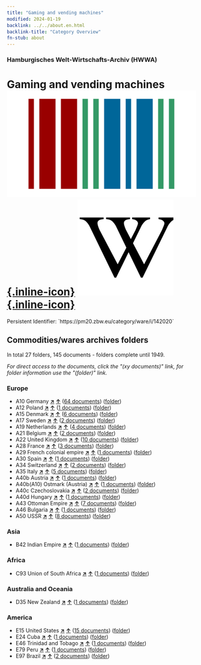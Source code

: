 ```yaml
---
title: "Gaming and vending machines"
modified: 2024-01-19
backlink: ../../about.en.html
backlink-title: "Category Overview"
fn-stub: about
---
```


### Hamburgisches Welt-Wirtschafts-Archiv (HWWA)

# Gaming and vending machines &#160; [![Wikidata](/images/Wikidata-logo.svg "Wikidata"){.inline-icon}](http://www.wikidata.org/entity/Q211584) [![Wikipedia](/images/Wikipedia-W.svg "Wikipedia"){.inline-icon}](https://en.wikipedia.org/wiki/Vending_machine)

<div class="hint">Persistent Identifier: `https://pm20.zbw.eu/category/ware/i/142020`</div>







## Commodities/wares archives folders







In total 27 folders, 145 documents - folders complete until 1949.

_For direct access to the documents, click the "(xy documents)" link, for folder information use the "(folder)" link._



### Europe

- A10 Germany [**&nearr;**](../../../geo/i/126128/about.en.html "Germany (all folders)") [**&uarr;**](../../../geo/about.en.html#A10 "Country category system") (<a href="https://pm20.zbw.eu/iiifview/folder/wa/142020,126128" title="about: Gaming and vending machines : Germany" target="_blank">64 documents</a>) ([folder](../../../../folder/wa/1420xx/142020/1261xx/126128/about.en.html))
- A12 Poland [**&nearr;**](../../../geo/i/140962/about.en.html "Poland (all folders)") [**&uarr;**](../../../geo/about.en.html#A12 "Country category system") (<a href="https://pm20.zbw.eu/iiifview/folder/wa/142020,140962" title="about: Gaming and vending machines : Poland" target="_blank">1 documents</a>) ([folder](../../../../folder/wa/1420xx/142020/1409xx/140962/about.en.html))
- A15 Denmark [**&nearr;**](../../../geo/i/141739/about.en.html "Denmark (all folders)") [**&uarr;**](../../../geo/about.en.html#A15 "Country category system") (<a href="https://pm20.zbw.eu/iiifview/folder/wa/142020,141739" title="about: Gaming and vending machines : Denmark" target="_blank">6 documents</a>) ([folder](../../../../folder/wa/1420xx/142020/1417xx/141739/about.en.html))
- A17 Sweden [**&nearr;**](../../../geo/i/140968/about.en.html "Sweden (all folders)") [**&uarr;**](../../../geo/about.en.html#A17 "Country category system") (<a href="https://pm20.zbw.eu/iiifview/folder/wa/142020,140968" title="about: Gaming and vending machines : Sweden" target="_blank">2 documents</a>) ([folder](../../../../folder/wa/1420xx/142020/1409xx/140968/about.en.html))
- A19 Netherlands [**&nearr;**](../../../geo/i/140970/about.en.html "Netherlands (all folders)") [**&uarr;**](../../../geo/about.en.html#A19 "Country category system") (<a href="https://pm20.zbw.eu/iiifview/folder/wa/142020,140970" title="about: Gaming and vending machines : Netherlands" target="_blank">4 documents</a>) ([folder](../../../../folder/wa/1420xx/142020/1409xx/140970/about.en.html))
- A21 Belgium [**&nearr;**](../../../geo/i/140972/about.en.html "Belgium (all folders)") [**&uarr;**](../../../geo/about.en.html#A21 "Country category system") (<a href="https://pm20.zbw.eu/iiifview/folder/wa/142020,140972" title="about: Gaming and vending machines : Belgium" target="_blank">2 documents</a>) ([folder](../../../../folder/wa/1420xx/142020/1409xx/140972/about.en.html))
- A22 United Kingdom [**&nearr;**](../../../geo/i/140974/about.en.html "United Kingdom (all folders)") [**&uarr;**](../../../geo/about.en.html#A22 "Country category system") (<a href="https://pm20.zbw.eu/iiifview/folder/wa/142020,140974" title="about: Gaming and vending machines : United Kingdom" target="_blank">10 documents</a>) ([folder](../../../../folder/wa/1420xx/142020/1409xx/140974/about.en.html))
- A28 France [**&nearr;**](../../../geo/i/140982/about.en.html "France (all folders)") [**&uarr;**](../../../geo/about.en.html#A28 "Country category system") (<a href="https://pm20.zbw.eu/iiifview/folder/wa/142020,140982" title="about: Gaming and vending machines : France" target="_blank">3 documents</a>) ([folder](../../../../folder/wa/1420xx/142020/1409xx/140982/about.en.html))
- A29 French colonial empire [**&nearr;**](../../../geo/i/140983/about.en.html "French colonial empire (all folders)") [**&uarr;**](../../../geo/about.en.html#A29 "Country category system") (<a href="https://pm20.zbw.eu/iiifview/folder/wa/142020,140983" title="about: Gaming and vending machines : French colonial empire" target="_blank">1 documents</a>) ([folder](../../../../folder/wa/1420xx/142020/1409xx/140983/about.en.html))
- A30 Spain [**&nearr;**](../../../geo/i/140984/about.en.html "Spain (all folders)") [**&uarr;**](../../../geo/about.en.html#A30 "Country category system") (<a href="https://pm20.zbw.eu/iiifview/folder/wa/142020,140984" title="about: Gaming and vending machines : Spain" target="_blank">1 documents</a>) ([folder](../../../../folder/wa/1420xx/142020/1409xx/140984/about.en.html))
- A34 Switzerland [**&nearr;**](../../../geo/i/141007/about.en.html "Switzerland (all folders)") [**&uarr;**](../../../geo/about.en.html#A34 "Country category system") (<a href="https://pm20.zbw.eu/iiifview/folder/wa/142020,141007" title="about: Gaming and vending machines : Switzerland" target="_blank">2 documents</a>) ([folder](../../../../folder/wa/1420xx/142020/1410xx/141007/about.en.html))
- A35 Italy [**&nearr;**](../../../geo/i/141008/about.en.html "Italy (all folders)") [**&uarr;**](../../../geo/about.en.html#A35 "Country category system") (<a href="https://pm20.zbw.eu/iiifview/folder/wa/142020,141008" title="about: Gaming and vending machines : Italy" target="_blank">5 documents</a>) ([folder](../../../../folder/wa/1420xx/142020/1410xx/141008/about.en.html))
- A40b Austria [**&nearr;**](../../../geo/i/141731/about.en.html "Austria (all folders)") [**&uarr;**](../../../geo/about.en.html#A40b "Country category system") (<a href="https://pm20.zbw.eu/iiifview/folder/wa/142020,141731" title="about: Gaming and vending machines : Austria" target="_blank">1 documents</a>) ([folder](../../../../folder/wa/1420xx/142020/1417xx/141731/about.en.html))
- A40b(A10) Ostmark (Austria) [**&nearr;**](../../../geo/i/163025/about.en.html "Ostmark (Austria) (all folders)") [**&uarr;**](../../../geo/about.en.html#A40b(A10) "Country category system") (<a href="https://pm20.zbw.eu/iiifview/folder/wa/142020,163025" title="about: Gaming and vending machines : Ostmark (Austria)" target="_blank">1 documents</a>) ([folder](../../../../folder/wa/1420xx/142020/1630xx/163025/about.en.html))
- A40c Czechoslovakia [**&nearr;**](../../../geo/i/141022/about.en.html "Czechoslovakia (all folders)") [**&uarr;**](../../../geo/about.en.html#A40c "Country category system") (<a href="https://pm20.zbw.eu/iiifview/folder/wa/142020,141022" title="about: Gaming and vending machines : Czechoslovakia" target="_blank">2 documents</a>) ([folder](../../../../folder/wa/1420xx/142020/1410xx/141022/about.en.html))
- A40d Hungary [**&nearr;**](../../../geo/i/141025/about.en.html "Hungary (all folders)") [**&uarr;**](../../../geo/about.en.html#A40d "Country category system") (<a href="https://pm20.zbw.eu/iiifview/folder/wa/142020,141025" title="about: Gaming and vending machines : Hungary" target="_blank">1 documents</a>) ([folder](../../../../folder/wa/1420xx/142020/1410xx/141025/about.en.html))
- A43 Ottoman Empire [**&nearr;**](../../../geo/i/141034/about.en.html "Ottoman Empire (all folders)") [**&uarr;**](../../../geo/about.en.html#A43 "Country category system") (<a href="https://pm20.zbw.eu/iiifview/folder/wa/142020,141034" title="about: Gaming and vending machines : Ottoman Empire" target="_blank">7 documents</a>) ([folder](../../../../folder/wa/1420xx/142020/1410xx/141034/about.en.html))
- A46 Bulgaria [**&nearr;**](../../../geo/i/141039/about.en.html "Bulgaria (all folders)") [**&uarr;**](../../../geo/about.en.html#A46 "Country category system") (<a href="https://pm20.zbw.eu/iiifview/folder/wa/142020,141039" title="about: Gaming and vending machines : Bulgaria" target="_blank">1 documents</a>) ([folder](../../../../folder/wa/1420xx/142020/1410xx/141039/about.en.html))
- A50 USSR [**&nearr;**](../../../geo/i/141043/about.en.html "USSR (all folders)") [**&uarr;**](../../../geo/about.en.html#A50 "Country category system") (<a href="https://pm20.zbw.eu/iiifview/folder/wa/142020,141043" title="about: Gaming and vending machines : USSR" target="_blank">8 documents</a>) ([folder](../../../../folder/wa/1420xx/142020/1410xx/141043/about.en.html))

### Asia

- B42 Indian Empire [**&nearr;**](../../../geo/i/141189/about.en.html "Indian Empire (all folders)") [**&uarr;**](../../../geo/about.en.html#B42 "Country category system") (<a href="https://pm20.zbw.eu/iiifview/folder/wa/142020,141189" title="about: Gaming and vending machines : Indian Empire" target="_blank">1 documents</a>) ([folder](../../../../folder/wa/1420xx/142020/1411xx/141189/about.en.html))

### Africa

- C93 Union of South Africa [**&nearr;**](../../../geo/i/141454/about.en.html "Union of South Africa (all folders)") [**&uarr;**](../../../geo/about.en.html#C93 "Country category system") (<a href="https://pm20.zbw.eu/iiifview/folder/wa/142020,141454" title="about: Gaming and vending machines : Union of South Africa" target="_blank">1 documents</a>) ([folder](../../../../folder/wa/1420xx/142020/1414xx/141454/about.en.html))

### Australia and Oceania

- D35 New Zealand [**&nearr;**](../../../geo/i/141623/about.en.html "New Zealand (all folders)") [**&uarr;**](../../../geo/about.en.html#D35 "Country category system") (<a href="https://pm20.zbw.eu/iiifview/folder/wa/142020,141623" title="about: Gaming and vending machines : New Zealand" target="_blank">1 documents</a>) ([folder](../../../../folder/wa/1420xx/142020/1416xx/141623/about.en.html))

### America

- E15 United States [**&nearr;**](../../../geo/i/141653/about.en.html "United States (all folders)") [**&uarr;**](../../../geo/about.en.html#E15 "Country category system") (<a href="https://pm20.zbw.eu/iiifview/folder/wa/142020,141653" title="about: Gaming and vending machines : United States" target="_blank">15 documents</a>) ([folder](../../../../folder/wa/1420xx/142020/1416xx/141653/about.en.html))
- E24 Cuba [**&nearr;**](../../../geo/i/141659/about.en.html "Cuba (all folders)") [**&uarr;**](../../../geo/about.en.html#E24 "Country category system") (<a href="https://pm20.zbw.eu/iiifview/folder/wa/142020,141659" title="about: Gaming and vending machines : Cuba" target="_blank">1 documents</a>) ([folder](../../../../folder/wa/1420xx/142020/1416xx/141659/about.en.html))
- E46 Trinidad and Tobago [**&nearr;**](../../../geo/i/141667/about.en.html "Trinidad and Tobago (all folders)") [**&uarr;**](../../../geo/about.en.html#E46 "Country category system") (<a href="https://pm20.zbw.eu/iiifview/folder/wa/142020,141667" title="about: Gaming and vending machines : Trinidad and Tobago" target="_blank">1 documents</a>) ([folder](../../../../folder/wa/1420xx/142020/1416xx/141667/about.en.html))
- E79 Peru [**&nearr;**](../../../geo/i/141689/about.en.html "Peru (all folders)") [**&uarr;**](../../../geo/about.en.html#E79 "Country category system") (<a href="https://pm20.zbw.eu/iiifview/folder/wa/142020,141689" title="about: Gaming and vending machines : Peru" target="_blank">1 documents</a>) ([folder](../../../../folder/wa/1420xx/142020/1416xx/141689/about.en.html))
- E97 Brazil [**&nearr;**](../../../geo/i/141697/about.en.html "Brazil (all folders)") [**&uarr;**](../../../geo/about.en.html#E97 "Country category system") (<a href="https://pm20.zbw.eu/iiifview/folder/wa/142020,141697" title="about: Gaming and vending machines : Brazil" target="_blank">2 documents</a>) ([folder](../../../../folder/wa/1420xx/142020/1416xx/141697/about.en.html))



<a id="filmsections" />













